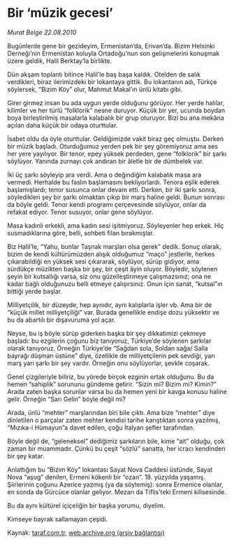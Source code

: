 # Bir ‘müzik gecesi’

*Murat Belge 22.08.2010*

<div class="yazi"><p>Bugünlerde gene bir gezideyim, Ermenistan’da, Erivan’da. Bizim Helsinki Derneği’nin Ermenistan koluyla Ortadoğu’nun son gelişmelerini konuşmak üzere geldik, Halil Berktay’la birlikte.</p>
<p>Dün akşam toplantı bitince Halil’le baş başa kaldık. Otelden de salık verdikleri, biraz ilerimizdeki bir lokantaya gittik. Bu lokantanın adı, Türkçe söylersek, “Bizim Köy” olur, Mahmut Makal’ın ünlü kitabı gibi.</p>
<p>Girer girmez insan bu ada uygun yerde olduğunu görüyor. Her yerde halılar, kilimler ve her türlü “folklorik” nesne duruyor. Küçük bir yer, ucunda boydan boya birleştirilmiş masalarla kalabalık bir grup oturuyor. Bizi bu ana mekâna açılan daha küçük bir odaya oturttular.</p>
<p>İsabet oldu da öyle oturttular. Geldiğimizde vakit biraz geç olmuştu. Derken bir müzik başladı. Oturduğumuz yerden pek bir şey göremiyoruz ama ses her yere yayılıyor. Bir tenor, epey yüksek perdeden, gene “folklorik” bir şarkı söylüyor. Yanında zurnayı çok andıran bir âletle bir de dümbelek var.</p>
<p>İki üç şarkı söyleyip ara verdi. Ama o değindiğim kalabalık masa ara vermedi. Herhalde bu faslın başlamasını bekliyorlardı. Tenora eşlik ederek başlamışlardı; tenor susunca onlar devam etti. Derken, bir iki şarkı sonra, söyledikleri şey bir şarkı olmaktan çıkıp bir marş haline geldi. Bunun sonrası da böyle geldi. Tenor kendi programı çerçevesinde söylüyor, onlar da refakat ediyor. Tenor susuyor, onlar gene söylüyor.</p>
<p>Masa kadınlı erkekli, ama kadın sesi işitmiyoruz. Söyleyenler hep erkek. Hiç susmadıklarına göre, belli, sohbeti filan bırakmışlar.</p>
<p>Biz Halil’le, “Yahu, bunlar Taşnak marşları olsa gerek” dedik. Sonuç olarak, bizim de kendi kültürümüzden alışık olduğumuz “maço” jestlerle, herkes çıkarabildiği en yüksek sesi çıkararak, söylüyor, sürüp gidiyor, ama sürdükçe müzikten başka bir şey, bir çeşit âyin oluyor. Böyledir, söylenen şeyin bir kutsallığı varsa, siz onu güzelleştirmeye çalışmazsınız; ona ne kadar bağlı olduğunuzu belli etmeye çalışırsınız. Onun için sanat, “kutsal”ın bittiği yerde başlar.</p>
<p>Milliyetçilik, bir düzeyde, hep aynıdır, aynı kalıplarla işler vb. Ama bir de “küçük millet milliyetçiliği” var. Burada genellikle endişe dozu yüksektir ve bu da abartılı bir dışavuruma yol açar.</p>
<p>Neyse, bu iş böyle sürüp giderken başka bir şey dikkatimizi çekmeye başladı: bu ezgilerin çoğunu biz tanıyoruz, Türkiye’de söylenen şarkılar olarak tanıyoruz. Örneğin Türkiye’de “Sağdan sola, Soldan sağa/ Salla bayrağı düşman üstüne” diye, özellikle de milliyetçilerin pek sevdiği, yarı marş yarı şarkı bir şey vardır. Örneğin onu söylüyorlar, şevkle coşarak.</p>
<p>Genel çizgileriyle biliriz, bu yörede birçok ezginin ortak olduğunu. Bu da hemen “sahiplik” sorununu gündeme getirir. “Sizin mi? Bizim mi? Kimin?” Arada zaten başka sorunlar varsa bu da hemen yeni bir kavga konusu haline gelir. Örneğin “Sarı Gelin” böyle değil mi?</p>
<p>Arada, ünlü “mehter” marşlarından biri bile çıktı. Ama bize “mehter” diye dinletilen o parçalar zaten mehter kendisi tarihe karıştıktan sonra yazılmış, “Mızıka-i Hümayun”a davet edilen, çoğu İtalyan şefler tarafından.</p>
<p>Böyle değil de, “geleneksel” dediğimiz şarkıların bile, kime “ait” olduğu, çok zaman bir muammadır. Çünkü bu çeşit “sözlü” sanatta, her icracı kendinden bir şey katar.</p>
<p>Anlattığım bu “Bizim Köy” lokantası Sayat Nova Caddesi üstünde, Sayat Nova “aşug” denilen, Ermeni kökenli bir “ozan”. 18. yüzyılda yaşamış. Şiirlerinin çoğunu Azerice yazmış (ya da söylemiş): sonra Ermenice olanlar, en sonda da Gürcüce olanlar geliyor. Mezarı da Tiflis’teki Ermeni kilisesinde.</p>
<p>Bu da aynı kültürel içiçeliğin bir başka yorumu, diyelim.</p>
<p>Kimseye bayrak sallamayan çeşidi.</p></div>

Kaynak: [taraf.com.tr](http://www.taraf.com.tr:80/murat-belge/makale-bir-muzik-gecesi.htm), [web.archive.org (arşiv bağlantısı)](http://web.archive.org/web/20100823202624/http://www.taraf.com.tr:80/murat-belge/makale-bir-muzik-gecesi.htm)
